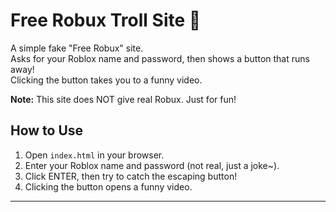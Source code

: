 # Free Robux Troll Site 🤑

A simple fake "Free Robux" site.  
Asks for your Roblox name and password, then shows a button that runs away!  
Clicking the button takes you to a funny video.

**Note:** This site does NOT give real Robux. Just for fun!

## How to Use

1. Open `index.html` in your browser.  
2. Enter your Roblox name and password (not real, just a joke~).  
3. Click ENTER, then try to catch the escaping button!  
4. Clicking the button opens a funny video.

---
